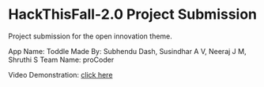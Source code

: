 # HackThisFall-2.0 Project Submission

Project submission for the open innovation theme.

App Name: Toddle
Made By: Subhendu Dash, Susindhar A V, Neeraj J M, Shruthi S
Team Name: proCoder

Video Demonstration: [click here](https://www.youtube.com/watch?v=UosT2Fed9E8)
